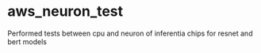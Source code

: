 # aws_neuron_test
Performed tests between cpu and neuron of inferentia chips for resnet and bert models
